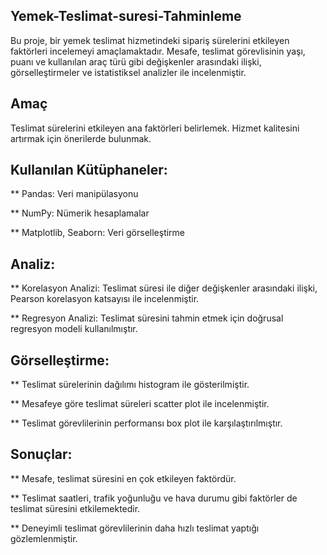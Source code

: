 ## Yemek-Teslimat-suresi-Tahminleme
Bu proje, bir yemek teslimat hizmetindeki sipariş sürelerini etkileyen faktörleri incelemeyi amaçlamaktadır. Mesafe, teslimat görevlisinin yaşı, puanı ve kullanılan araç türü gibi değişkenler arasındaki ilişki, görselleştirmeler ve istatistiksel analizler ile incelenmiştir.


## Amaç
Teslimat sürelerini etkileyen ana faktörleri belirlemek.
Hizmet kalitesini artırmak için önerilerde bulunmak.


## Kullanılan Kütüphaneler:

** Pandas: Veri manipülasyonu

** NumPy: Nümerik hesaplamalar

** Matplotlib, Seaborn: Veri görselleştirme

## Analiz:

** Korelasyon Analizi: Teslimat süresi ile diğer değişkenler arasındaki ilişki, Pearson korelasyon katsayısı ile incelenmiştir.

** Regresyon Analizi: Teslimat süresini tahmin etmek için doğrusal regresyon modeli kullanılmıştır.

## Görselleştirme:
** Teslimat sürelerinin dağılımı histogram ile gösterilmiştir.

** Mesafeye göre teslimat süreleri scatter plot ile incelenmiştir.

** Teslimat görevlilerinin performansı box plot ile karşılaştırılmıştır.

## Sonuçlar:

** Mesafe, teslimat süresini en çok etkileyen faktördür.

** Teslimat saatleri, trafik yoğunluğu ve hava durumu gibi faktörler de teslimat süresini etkilemektedir.

** Deneyimli teslimat görevlilerinin daha hızlı teslimat yaptığı gözlemlenmiştir.
